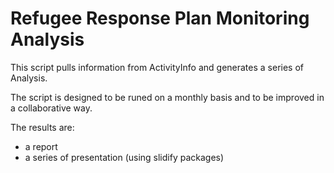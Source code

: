 Refugee Response Plan Monitoring Analysis
============

This script pulls information from ActivityInfo and generates a series of Analysis.

The script is designed to be runed on a monthly basis and to be improved in a collaborative way.

The results are:

- a report
- a series of presentation (using slidify packages)

